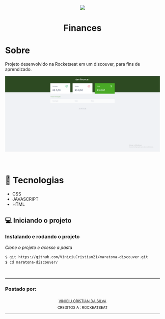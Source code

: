 <div align="center">
  <img src="https://i.pinimg.com/originals/f5/48/8f/f5488f7af15452c26a5cd481f3501dfe.png" width="75" />
  <h1>Finances</h1>
</div>

# Sobre

Projeto desenvolvido na Rocketseat em um discouver, para fins de aprendizado.  


<div align="center">
  <img src="/assets/layout1.png" width="700" /> 
</div>

<br>
<br>

# 🚀 Tecnologias

- CSS
- JAVASCRIPT
- HTML

## 💻 Iniciando o projeto

### Instalando e rodando o projeto

_Clone o projeto e acesse a pasta_

```bash
$ git https://github.com/ViniciuCristian21/maratona-discouver.git
$ cd maratona-discouver/
```
<br>
<hr>
<div>
    <h3>Postado por:</h3>
</div>
<div align="center">
  <sub><a href="https://github.com/ViniciuCristian21">VINICIU CRISTIAN DA SILVA</a></sub><br>
  <sub>CREDITOS A :<a href="https://rocketseat.com.br"> ROCKEATSEAT</a></sub><br>
</div>
<hr>
